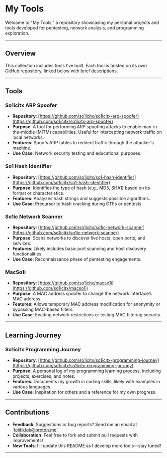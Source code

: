 # My Tools 

Welcome to "My Tools," a repository showcasing my personal projects and tools developed for pentesting, network analysis, and programming exploration. 

---

## Overview
This collection includes tools I’ve built. Each tool is hosted on its own GitHub repository, linked below with brief descriptions.

---

## Tools

### So1icitx ARP Spoofer
- **Repository**: [https://github.com/so1icitx/so1icitx-arp-spoofer](https://github.com/so1icitx/so1icitx-arp-spoofer)  
- **Purpose**: A tool for performing ARP spoofing attacks to enable man-in-the-middle (MITM) capabilities. Useful for intercepting network traffic on local networks.  
- **Features**: Spoofs ARP tables to redirect traffic through the attacker's machine.  
- **Use Case**: Network security testing and educational purposes.

### So1 Hash Identifier
- **Repository**: [https://github.com/so1icitx/so1-hash-identifier](https://github.com/so1icitx/so1-hash-identifier)  
- **Purpose**: Identifies the type of hash (e.g., MD5, SHA1) based on its format or characteristics.  
- **Features**: Analyzes hash strings and suggests possible algorithms.  
- **Use Case**: Precursor to hash cracking during CTFs or pentests.

### So1ic Network Scanner
- **Repository**: [https://github.com/so1icitx/so1ic-network-scanner](https://github.com/so1icitx/so1ic-network-scanner)  
- **Purpose**: Scans networks to discover live hosts, open ports, and services.  
- **Features**: Likely includes basic port scanning and host discovery functionalities.  
- **Use Case**: Reconnaissance phase of pentesting engagements.

### MacSo1i
- **Repository**: [https://github.com/so1icitx/macso1i](https://github.com/so1icitx/macso1i)  
- **Purpose**: A MAC address spoofer to change the network interface’s MAC address.  
- **Features**: Allows temporary MAC address modification for anonymity or bypassing MAC-based filters.  
- **Use Case**: Evading network restrictions or testing MAC filtering security.

---

## Learning Journey

### So1icitx Programming Journey
- **Repository**: [https://github.com/so1icitx/so1icitx-programming-journey](https://github.com/so1icitx/so1icitx-programming-journey)  
- **Purpose**: A personal log of my programming learning process, including projects, exercises, and notes.  
- **Features**: Documents my growth in coding skills, likely with examples in various languages.  
- **Use Case**: Inspiration for others and a reference for my own progress.

---

## Contributions
- **Feedback**: Suggestions or bug reports? Send me an email at 'tojitiktok@proton.me'.
- **Collaboration**: Feel free to fork and submit pull requests with improvements!
- **New Tools**: I’ll update this README as I develop more tools—stay tuned!

---
